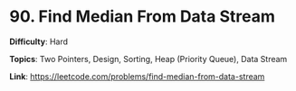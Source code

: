 # 90. Find Median From Data Stream

**Difficulty**: Hard

**Topics**: Two Pointers, Design, Sorting, Heap (Priority Queue), Data Stream

**Link**: https://leetcode.com/problems/find-median-from-data-stream
